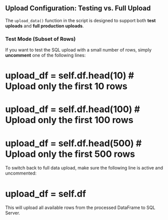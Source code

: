 ## Upload Configuration: Testing vs. Full Upload

The `upload_data()` function in the script is designed to support both **test uploads** and **full production uploads**.

### Test Mode (Subset of Rows)

If you want to test the SQL upload with a small number of rows, simply **uncomment** one of the following lines:

# upload_df = self.df.head(10)    # Upload only the first 10 rows
# upload_df = self.df.head(100)   # Upload only the first 100 rows
# upload_df = self.df.head(500)   # Upload only the first 500 rows

To switch back to full data upload, make sure the following line is active and uncommented:

# upload_df = self.df

This will upload all available rows from the processed DataFrame to SQL Server.